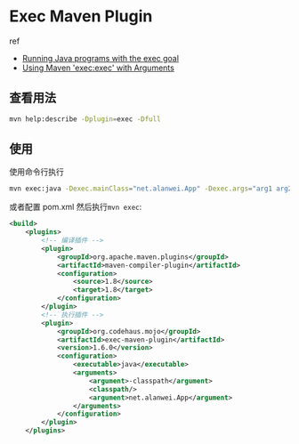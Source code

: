 # Exec Maven Plugin 

ref
* [Running Java programs with the exec goal](http://www.mojohaus.org/exec-maven-plugin/examples/example-exec-for-java-programs.html)
* [Using Maven 'exec:exec' with Arguments](https://stackoverflow.com/questions/15013651/using-maven-execexec-with-arguments)

## 查看用法

```bash
mvn help:describe -Dplugin=exec -Dfull
```

## 使用

使用命令行执行

```bash
mvn exec:java -Dexec.mainClass="net.alanwei.App" -Dexec.args="arg1 arg2"
```

或者配置 pom.xml 然后执行`mvn exec`:

```xml
<build>
    <plugins>
        <!-- 编译插件 -->
        <plugin>
            <groupId>org.apache.maven.plugins</groupId>
            <artifactId>maven-compiler-plugin</artifactId>
            <configuration>
                <source>1.8</source>
                <target>1.8</target>
            </configuration>
        </plugin>
        <!-- 执行插件 -->
        <plugin>
            <groupId>org.codehaus.mojo</groupId>
            <artifactId>exec-maven-plugin</artifactId>
            <version>1.6.0</version>
            <configuration>
                <executable>java</executable>
                <arguments>
                    <argument>-classpath</argument>
                    <classpath/>
                    <argument>net.alanwei.App</argument>
                </arguments>
            </configuration>
        </plugin>
    </plugins>
```